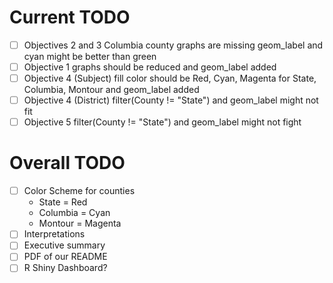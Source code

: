 # Current TODO
- [ ] Objectives 2 and 3 Columbia county graphs are missing geom_label and cyan might be better than green
- [ ] Objective 1 graphs should be reduced and geom_label added
- [ ] Objective 4 (Subject) fill color should be Red, Cyan, Magenta for State, Columbia, Montour and geom_label added
- [ ] Objective 4 (District) filter(County != "State") and geom_label might not fit
- [ ] Objective 5 filter(County != "State") and geom_label might not fight

# Overall TODO
- [ ] Color Scheme for counties
   - State = Red
   - Columbia = Cyan
   - Montour = Magenta
- [ ] Interpretations
- [ ] Executive summary
- [ ] PDF of our README
- [ ] R Shiny Dashboard?
